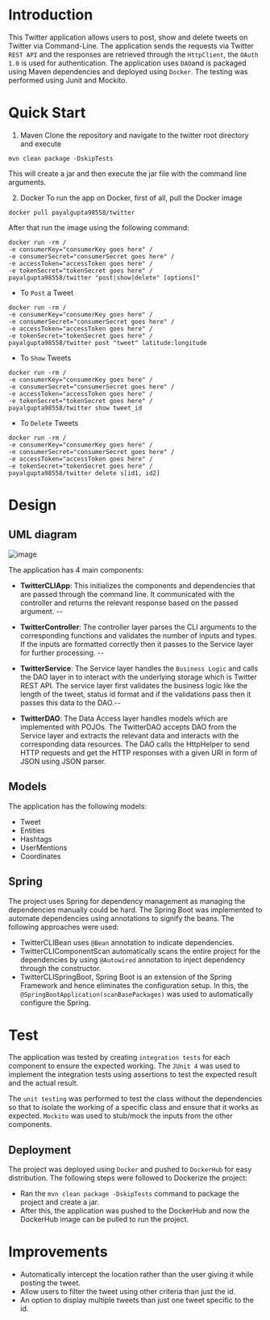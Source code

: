 # Introduction

This Twitter application allows users to post, show and delete tweets on
Twitter via Command-Line. The application sends the requests via Twitter
`REST API` and the responses are retrieved through the `HttpClient`, the `OAuth
1.0` is used for authentication. The application uses `DAO`and is packaged using Maven
dependencies and deployed using `Docker`. The testing was performed using Junit and Mockito.


# Quick Start

1. Maven
   Clone the repository and navigate to the twitter root directory and execute
```
mvn clean package -DskipTests
```
This will create a jar and then execute the jar file with the command line arguments.

2. Docker
   To run the app on Docker, first of all, pull the Docker image

```
docker pull payalgupta98558/twitter
```

After that run the image using the following command:
```
docker run -rm /
-e consumerKey="consumerKey goes here" /
-e consumerSecret="consumerSecret goes here" /
-e accessToken="accessToken goes here" /
-e tokenSecret="tokenSecret goes here" /
payalgupta98558/twitter "post|show|delete" [options]"
```

- To `Post` a Tweet
```
docker run -rm /
-e consumerKey="consumerKey goes here" /
-e consumerSecret="consumerSecret goes here" /
-e accessToken="accessToken goes here" /
-e tokenSecret="tokenSecret goes here" /
payalgupta98558/twitter post "tweet" latitude:longitude
```

- To `Show` Tweets
```
docker run -rm /
-e consumerKey="consumerKey goes here" /
-e consumerSecret="consumerSecret goes here" /
-e accessToken="accessToken goes here" /
-e tokenSecret="tokenSecret goes here" /
payalgupta98558/twitter show tweet_id
```
- To `Delete` Tweets
```
docker run -rm /
-e consumerKey="consumerKey goes here" /
-e consumerSecret="consumerSecret goes here" /
-e accessToken="accessToken goes here" /
-e tokenSecret="tokenSecret goes here" /
payalgupta98558/twitter delete s[id1, id2]
```


# Design
## UML diagram
![image](https://github.com/jarviscanada/jarvis_data_eng_PayalGupta/tree/develop/core_java/twitter/assets/twitter_app_UML.png)

The application has 4 main components:
- **TwitterCLIApp**:
  This initializes the components and dependencies that are passed through the
  command line. It communicated with the controller and returns the relevant response
  based on the passed argument. --


- **TwitterController**:
  The controller layer parses the CLI arguments to the corresponding functions and
  validates the number of inputs and types. If the inputs are formatted correctly then
  it passes to the Service layer for further processing. --


- **TwitterService**:
  The Service layer handles the `Business Logic` and calls the DAO layer in to interact with the
  underlying storage which is Twitter REST API. The service layer first validates the business logic
  like the length of the tweet, status id format and if the validations pass then it passes this data
  to the DAO.--


- **TwitterDAO**:
  The Data Access layer handles models which are implemented with POJOs. The TwitterDAO
  accepts DAO from the Service layer and extracts the relevant data and interacts with
  the corresponding data resources. The DAO calls the HttpHelper to send HTTP requests and get the HTTP responses with a given URI in form of JSON using JSON parser.

## Models
The application has the following models:
- Tweet
- Entities
- Hashtags
- UserMentions
- Coordinates

## Spring
The project uses Spring for dependency management as managing the dependencies manually could be hard.
The Spring Boot was implemented to automate dependencies using annotations to signify the beans. The
following approaches were used:
- TwitterCLIBean uses `@Bean` annotation to indicate dependencies.
- TwitterCLIComponentScan automatically scans the entire project for the dependencies by using
  `@Autowired` annotation to inject dependency through the constructor.
- TwitterCLISpringBoot, Spring Boot is an extension of the Spring Framework and hence eliminates the configuration setup. In this, the `@SpringBootApplication(scanBasePackages)` was used to automatically configure the Spring.

# Test
The application was tested by creating `integration tests` for each component to ensure
the expected working. The `JUnit 4` was used to implement the integration tests using assertions to
test the expected result and the actual result.

The `unit testing` was performed to test the class without the dependencies so that to isolate the
working of a specific class and ensure that it works as expected. `Mockito` was used to stub/mock the
inputs from the other components.

## Deployment
The project was deployed using `Docker` and pushed to `DockerHub` for easy distribution. The following
steps were followed to Dockerize the project:
- Ran the `mvn clean package -DskipTests` command to package the project and create a jar.
- After this, the application was pushed to the DockerHub and now the DockerHub image can be pulled
  to run the project.

# Improvements
- Automatically intercept the location rather than the user giving it while posting the tweet.
- Allow users to filter the tweet using other criteria than just the id.
- An option to display multiple tweets than just one tweet specific to the id.
